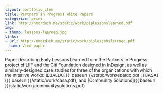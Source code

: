 ```yaml
---
layout: portfolio_item
title: Partners in Progress White Papers
categories: print
link: http://nmorduch.me/static/work/piplessonslearned.pdf
img:
- thumb: lessons-learned.jpg
links:
- url: http://nmorduch.me/static/work/piplessonslearned.pdf
  name: View paper
---
```


Paper describing Early Lessons Learned from the Partners in Progress project of [LIIF](http://www.liifund.org/) and the [Citi Foundation](https://www.citigroup.com/citi/foundation/) designed in InDesign, as well as similarly-designed case studies for three of the organizations with which the initiative works: [EBALDC]({{ baseurl }}/static/work/ebaldc.pdf), [CASA]({{ baseurl }}/static/work/casa.pdf), and [Community Solutions]({{ baseurl }}/static/work/communitysolutions.pdf)
